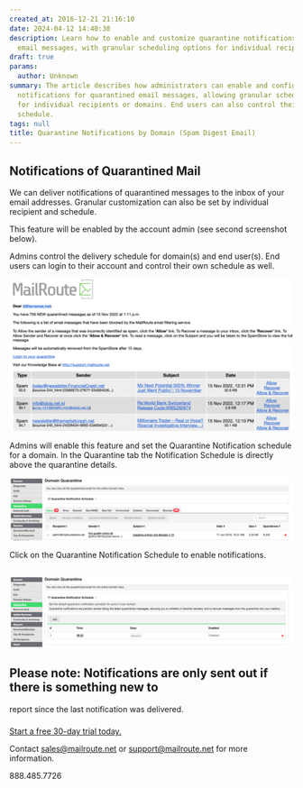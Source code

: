 ```yaml
---
created_at: 2016-12-21 21:16:10
date: 2024-04-12 14:40:30
description: Learn how to enable and customize quarantine notifications for quarantined
  email messages, with granular scheduling options for individual recipients or domains.
draft: true
params:
  author: Unknown
summary: The article describes how administrators can enable and configure quarantine
  notifications for quarantined email messages, allowing granular scheduling and customization
  for individual recipients or domains. End users can also control their own notification
  schedule.
tags: null
title: Quarantine Notifications by Domain (Spam Digest Email)
---
```



## Notifications of Quarantined Mail

We can deliver notifications of quarantined messages to the inbox of your
email addresses. Granular customization can also be set by individual
recipient and schedule.

This feature will be enabled by the account admin (see second screenshot
below).

Admins control the delivery schedule for domain(s) and end user(s). End users
can login to their account and control their own schedule as well.

![PastedGraphic-1.png](19570180316051.png)

Admins will enable this feature and set the Quarantine Notification schedule
for a domain. In the Quarantine tab the Notification Schedule is directly
above the quarantine details.

![Screen_Shot_2019-06-17_at_9.55.13_AM.png](360039061713.png)

Click on the Quarantine Notification Schedule to enable notifications.

##  ![Screen_Shot_2019-06-17_at_9.55.32_AM.png](360038224794.png)

##  Please note: Notifications are only sent out if there is something new to
report since the last notification was delivered.

###

[Start a free 30-day trial today.](http://mailroute.net/signup.html)

Contact [sales@mailroute.net](mailto:sales@mailroute.net) or
[support@mailroute.net](mailto:support@mailroute.net) for more information.

888.485.7726

